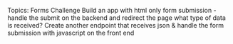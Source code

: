 Topics:
Forms
Challenge
Build an app with html only form submission - handle the submit on the backend and redirect the page
what type of data is received?
Create another endpoint that receives json & handle the form submission with javascript on the front end
